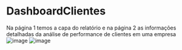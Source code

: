 # DashboardClientes
Na página 1 temos a capa do relatório e na página 2 as informações detalhadas da análise de performance de clientes em uma empresa
![image](https://user-images.githubusercontent.com/55302289/189944884-18587aad-7655-481e-ba2c-5f1a8d9eb18f.png)
![image](https://user-images.githubusercontent.com/55302289/189944945-f059dd9c-3977-4c5a-b209-8b05464f529d.png)
